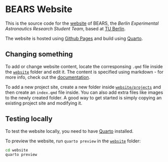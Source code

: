 # BEARS Website

This is the source code for the [website](https://www.bears-space.de/) of BEARS, the *Berlin Experimental Astronautics Research Student Team*, based at [TU Berlin](https://www.tu.berlin/).

The website is hosted using [Github Pages](https://pages.github.com/) and build using [Quarto](https://quarto.org/).


## Changing something

To add or change website content, locate the corresponsing `.qmd` file inside the [`website`](website/) folder and edit it. The content is specified using markdown - for more info, check out the [documentation](https://quarto.org/docs/authoring/markdown-basics.html).

To add a new project site, create a new folder inside [`website/projects`](website/projects/) and then create an `index.qmd` file inside. You can also add extra files like images to the newly created folder. A good way to get started is simply copying an existing project site and modifying it.


## Testing locally

To test the website locally, you need to have [Quarto](https://quarto.org/docs/get-started/) installed.

To preview the website, run `quarto preview` in the [`website`](website/) folder:

```bash
cd website
quarto preview
```
